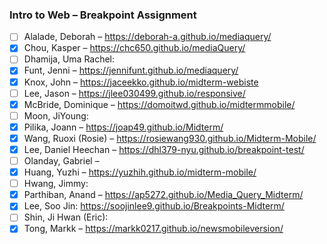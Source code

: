 ### Intro to Web – Breakpoint Assignment

- [ ] Alalade, Deborah – https://deborah-a.github.io/mediaquery/
- [x] Chou, Kasper – https://chc650.github.io/mediaQuery/
- [ ] Dhamija, Uma Rachel:
- [x] Funt, Jenni – https://jennifunt.github.io/mediaquery/
- [x] Knox, John – https://jaceekko.github.io/midterm-webiste
- [ ] Lee, Jason – https://jlee030499.github.io/responsive/
- [x] McBride, Dominique – https://domoitwd.github.io/midtermmobile/
- [ ] Moon, JiYoung:
- [x] Pilika, Joann – https://joap49.github.io/Midterm/
- [x] Wang, Ruoxi (Rosie) – https://rosiewang930.github.io/Midterm-Mobile/
- [x] Lee, Daniel Heechan – https://dhl379-nyu.github.io/breakpoint-test/
- [ ] Olanday, Gabriel –
- [x] Huang, Yuzhi – https://yuzhih.github.io/midterm-mobile/
- [ ] Hwang, Jimmy:
- [x] Parthiban, Anand – https://ap5272.github.io/Media_Query_Midterm/
- [x] Lee, Soo Jin: https://soojinlee9.github.io/Breakpoints-Midterm/
- [ ] Shin, Ji Hwan (Eric):
- [x] Tong, Markk – https://markk0217.github.io/newsmobileversion/
